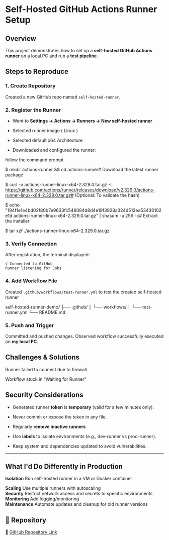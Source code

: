 # Self-Hosted GitHub Actions Runner Setup

## Overview
This project demonstrates how to set up a **self-hosted GitHub Actions runner** on a local PC and run a **test pipeline**.


## Steps to Reproduce

### 1. Create Repository
Created a new GitHub repo named `self-hosted-runner`.

### 2. Register the Runner

- Went to **Settings → Actions → Runners → New self-hosted runner**

- Selected runner image ( Linux )

- Selected default x64 Architecture 

- Downloaded and configured the runner: 

follow the command prompt
 
$ mkdir actions-runner && cd actions-runner# Download the latest runner package

$ curl -o actions-runner-linux-x64-2.329.0.tar.gz -L https://github.com/actions/runner/releases/download/v2.329.0/actions-runner-linux-x64-2.329.0.tar.gz# (Optional: To validate the hash)

$ echo "194f1e1e4bd02f80b7e9633fc546084d8d4e19f3928a324d512ea53430102e1d  actions-runner-linux-x64-2.329.0.tar.gz" | shasum -a 256 -c# Extract the installer

$ tar xzf ./actions-runner-linux-x64-2.329.0.tar.gz


### 3. Verify Connection

After registration, the terminal displayed:

```
√ Connected to GitHub
Runner listening for Jobs
```

### 4. Add Workflow File

Created `.github/workflows/test-runner.yml` to test the created self-hosted runner


self-hosted-runner-demo/
├── .github/
│   └── workflows/
│       └── test-runner.yml
└── README.md



### 5. Push and Trigger

Committed and pushed changes.
Observed workflow successfully executed on **my local PC**.



## Challenges & Solutions

Runner failed to connect due to firewall


Workflow stuck in “Waiting for Runner”



## Security Considerations

* Generated runner **token** is **temporary** (valid for a few minutes only).
* Never commit or expose the token in any file.

* Regularly **remove inactive runners**
* Use **labels** to isolate environments (e.g., dev-runner vs prod-runner).
* Keep system and dependencies updated to avoid vulnerabilities.

---

## What I'd Do Differently in Production


 **Isolation**    Run self-hosted runner in a VM or Docker container

 **Scaling**      Use multiple runners with autoscaling                        
 **Security**     Restrict network access and secrets to specific environments 
 **Monitoring**   Add logging/monitoring       
 **Maintenance**  Automate updates and cleanup for old runner versions         



## 📎 Repository

🔗 [GitHub Repository Link](https://github.com/<your-username>/self-hosted-runner-demo)


